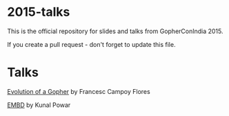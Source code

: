 2015-talks
==========

This is the official repository for slides and talks from GopherConIndia 2015.

If you create a pull request - don't forget to update this file.

Talks
=====

[Evolution of a Gopher](https://speakerdeck.com/campoy/gophercon-india-evolution-of-a-gopher) by Francesc Campoy Flores

[EMBD](https://speakerdeck.com/kunalpowar/gophercon-india-2015-embd) by Kunal Powar
